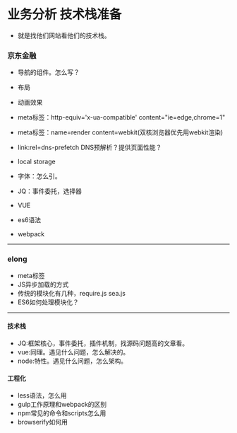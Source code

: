 # 业务分析 技术栈准备
* 就是找他们网站看他们的技术栈。

### 京东金融

* 导航的组件。怎么写？
* 布局
* 动画效果
* meta标签：http-equiv='x-ua-compatible' content="ie=edge,chrome=1"
* meta标签：name=render content=webkit(双核浏览器优先用webkit渲染)
* link:rel=dns-prefetch  DNS预解析？提供页面性能？
* local storage
* 字体：怎么引。

* JQ：事件委托，选择器
* VUE
* es6语法
* webpack

----

### elong

* meta标签
* JS异步加载的方式
* 传统的模块化有几种，require.js sea.js
* ES6如何处理模块化？

----

#### 技术栈
* JQ:框架核心，事件委托，插件机制，找源码问题高的文章看。
* vue:同理。遇见什么问题，怎么解决的。
* node:特性。遇见什么问题，怎么架构。

#### 工程化
* less语法，怎么用
* gulp工作原理和webpack的区别
* npm常见的命令和scripts怎么用
* browserify如何用